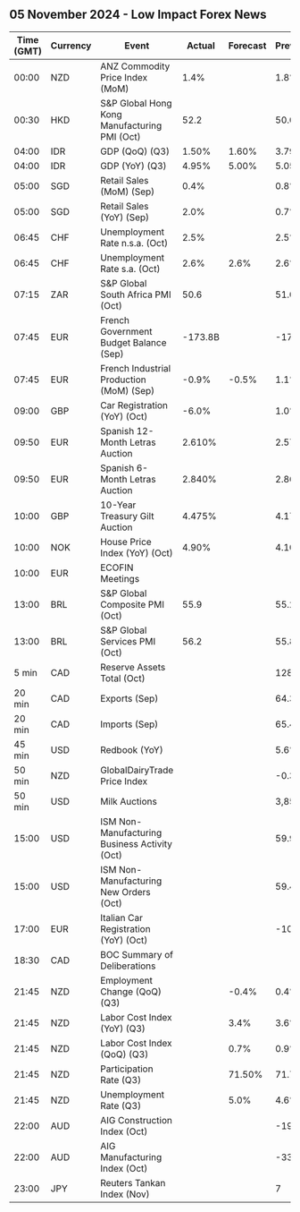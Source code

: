 ## 05 November 2024 - Low Impact Forex News

| Time (GMT) | Currency | Event | Actual | Forecast | Previous |
|------|----------|-------|--------|----------|----------|
| 00:00 | NZD | ANZ Commodity Price Index (MoM) | 1.4% |  | 1.8% |
| 00:30 | HKD | S&P Global Hong Kong Manufacturing PMI (Oct) | 52.2 |  | 50.0 |
| 04:00 | IDR | GDP (QoQ) (Q3) | 1.50% | 1.60% | 3.79% |
| 04:00 | IDR | GDP (YoY) (Q3) | 4.95% | 5.00% | 5.05% |
| 05:00 | SGD | Retail Sales (MoM) (Sep) | 0.4% |  | 0.8% |
| 05:00 | SGD | Retail Sales (YoY) (Sep) | 2.0% |  | 0.7% |
| 06:45 | CHF | Unemployment Rate n.s.a. (Oct) | 2.5% |  | 2.5% |
| 06:45 | CHF | Unemployment Rate s.a. (Oct) | 2.6% | 2.6% | 2.6% |
| 07:15 | ZAR | S&P Global South Africa PMI (Oct) | 50.6 |  | 51.0 |
| 07:45 | EUR | French Government Budget Balance (Sep) | -173.8B |  | -171.9B |
| 07:45 | EUR | French Industrial Production (MoM) (Sep) | -0.9% | -0.5% | 1.1% |
| 09:00 | GBP | Car Registration (YoY) (Oct) | -6.0% |  | 1.0% |
| 09:50 | EUR | Spanish 12-Month Letras Auction | 2.610% |  | 2.579% |
| 09:50 | EUR | Spanish 6-Month Letras Auction | 2.840% |  | 2.869% |
| 10:00 | GBP | 10-Year Treasury Gilt Auction | 4.475% |  | 4.170% |
| 10:00 | NOK | House Price Index (YoY) (Oct) | 4.90% |  | 4.10% |
| 10:00 | EUR | ECOFIN Meetings |  |  |  |
| 13:00 | BRL | S&P Global Composite PMI (Oct) | 55.9 |  | 55.2 |
| 13:00 | BRL | S&P Global Services PMI (Oct) | 56.2 |  | 55.8 |
| 5 min | CAD | Reserve Assets Total (Oct) |  |  | 128.1B |
| 20 min | CAD | Exports (Sep) |  |  | 64.31B |
| 20 min | CAD | Imports (Sep) |  |  | 65.41B |
| 45 min | USD | Redbook (YoY) |  |  | 5.6% |
| 50 min | NZD | GlobalDairyTrade Price Index |  |  | -0.3% |
| 50 min | USD | Milk Auctions |  |  | 3,852.0 |
| 15:00 | USD | ISM Non-Manufacturing Business Activity (Oct) |  |  | 59.9 |
| 15:00 | USD | ISM Non-Manufacturing New Orders (Oct) |  |  | 59.4 |
| 17:00 | EUR | Italian Car Registration (YoY) (Oct) |  |  | -10.7% |
| 18:30 | CAD | BOC Summary of Deliberations |  |  |  |
| 21:45 | NZD | Employment Change (QoQ) (Q3) |  | -0.4% | 0.4% |
| 21:45 | NZD | Labor Cost Index (YoY) (Q3) |  | 3.4% | 3.6% |
| 21:45 | NZD | Labor Cost Index (QoQ) (Q3) |  | 0.7% | 0.9% |
| 21:45 | NZD | Participation Rate (Q3) |  | 71.50% | 71.70% |
| 21:45 | NZD | Unemployment Rate (Q3) |  | 5.0% | 4.6% |
| 22:00 | AUD | AIG Construction Index (Oct) |  |  | -19.8 |
| 22:00 | AUD | AIG Manufacturing Index (Oct) |  |  | -33.6 |
| 23:00 | JPY | Reuters Tankan Index (Nov) |  |  | 7 |
